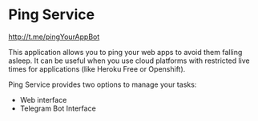 # Ping Service
http://t.me/pingYourAppBot

This application allows you to ping your web apps to avoid them falling asleep.
It can be useful when you use cloud platforms with restricted live times for applications (like Heroku Free or Openshift).

Ping Service provides two options to manage your tasks:
* Web interface
* Telegram Bot Interface
